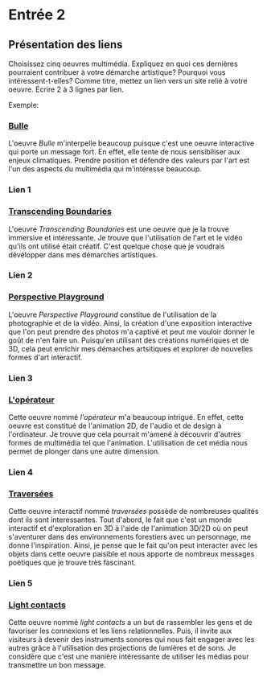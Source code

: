 # Entrée 2
## Présentation des liens
Choisissez cinq oeuvres multimédia. Expliquez en quoi ces dernières pourraient contribuer à votre démarche artistique? Pourquoi vous intéressent-t-elles? Comme titre, mettez un lien vers un site relié à votre oeuvre. Écrire 2 à 3 lignes par lien.

Exemple: 
### [Bulle](https://www.onf.ca/interactif/bulle/) 
L'oeuvre *Bulle* m'interpelle beaucoup puisque c'est une oeuvre interactive qui porte un message fort. En effet, elle tente de nous sensibiliser aux enjeux climatiques. Prendre position et défendre des valeurs par l'art est l'un des aspects du multimédia qui m'intéresse beaucoup. 

### Lien 1  
### [Transcending Boundaries](https://www.teamlab.art/e/pacelondon/)
L'oeuvre *Transcending Boundaries* est une oeuvre que je la trouve immersive et intéressante. Je trouve que l'utilisation de l'art et le vidéo qu'ils ont utilisé était créatif. C'est quelque chose que je voudrais dévélopper dans mes démarches artistiques.

### Lien 2 
### [Perspective Playground](https://my.omsystem.com/perspective-playground)
L'oeuvre *Perspective Playground* constitue de l'utilisation de la photographie et de la vidéo. Ainsi, la création d'une exposition interactive que l'on peut prendre des photos m'a captivé et peut me vouloir donner le goût de n'en faire un. Puisqu'en utilisant des créations numériques et de 3D, cela peut enrichir mes démarches artsitiques et explorer de nouvelles formes d'art interactif.

### Lien 3 
### [L'opérateur](https://placedesarts.com/fr/capsule/l%E2%80%99op%C3%A9rateur)
Cette oeuvre nommé *l'opérateur* m'a beaucoup intrigué. En effet, cette oeuvre est constitué de l'animation 2D, de l'audio et de design à l'ordinateur. Je trouve que cela pourrait m'amené à découvrir d'autres formes de multimédia tel que l'animation. L'utilisation de cet média nous permet de plonger dans une autre dimension.

### Lien 4 
### [Traversées](https://lab-yrinthe.ca/oeuvres/traversees/)
Cette oeuvre interactif nommé *traversées* possède de nombreuses qualités dont ils sont interessantes. Tout d'abord, le fait que c'est un monde interactif et d'exploration en 3D à l'aide de l'animation 3D/2D où on peut s'aventurer dans des environnements forestiers avec un personnage, me donne l'inspiration. Ainsi, je pense que le fait qu'on peut interacter avec les objets dans cette oeuvre paisible et nous apporte de nombreux messages poétiques que je trouve très fascinant.

### Lien 5 
### [Light contacts](http://www.scenocosme.com/contacts_installation.htm)
Cette oeuvre nommé *light contacts* a un but de rassembler les gens et de favoriser les connexions et les liens relationnelles. Puis, il invite aux visiteurs à devenir des instruments sonores qui nous fait engager avec les autres grâce à l'utilisation des projections de lumières et de sons. Je considère que c'est une manière intéressante de utiliser les médias pour transmettre un bon message.

